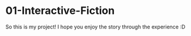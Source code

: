 # 01-Interactive-Fiction
So this is my project! I hope you enjoy the story through the experience :D
